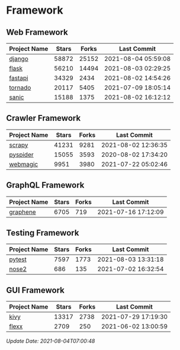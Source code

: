 # Framework

## Web Framework
| Project Name | Stars | Forks | Last Commit |
| ------------ | ----- | ----- | ----------- |
| [django](https://github.com/django/django) | 58872 | 25152 | 2021-08-04 05:59:08 |
| [flask](https://github.com/pallets/flask) | 56210 | 14494 | 2021-08-03 02:29:25 |
| [fastapi](https://github.com/tiangolo/fastapi) | 34329 | 2434 | 2021-08-02 14:54:26 |
| [tornado](https://github.com/tornadoweb/tornado) | 20117 | 5405 | 2021-07-09 18:05:14 |
| [sanic](https://github.com/sanic-org/sanic) | 15188 | 1375 | 2021-08-02 16:12:12 |

## Crawler Framework
| Project Name | Stars | Forks | Last Commit |
| ------------ | ----- | ----- | ----------- |
| [scrapy](https://github.com/scrapy/scrapy) | 41231 | 9281 | 2021-08-02 12:36:35 |
| [pyspider](https://github.com/binux/pyspider) | 15055 | 3593 | 2020-08-02 17:34:20 |
| [webmagic](https://github.com/code4craft/webmagic) | 9951 | 3980 | 2021-07-22 05:02:46 |

## GraphQL Framework
| Project Name | Stars | Forks | Last Commit |
| ------------ | ----- | ----- | ----------- |
| [graphene](https://github.com/graphql-python/graphene) | 6705 | 719 | 2021-07-16 17:12:09 |

## Testing Framework
| Project Name | Stars | Forks | Last Commit |
| ------------ | ----- | ----- | ----------- |
| [pytest](https://github.com/pytest-dev/pytest) | 7597 | 1773 | 2021-08-03 13:31:18 |
| [nose2](https://github.com/nose-devs/nose2) | 686 | 135 | 2021-07-02 16:32:54 |

## GUI Framework
| Project Name | Stars | Forks | Last Commit |
| ------------ | ----- | ----- | ----------- |
| [kivy](https://github.com/kivy/kivy) | 13317 | 2738 | 2021-07-29 17:19:30 |
| [flexx](https://github.com/flexxui/flexx) | 2709 | 250 | 2021-06-02 13:00:59 |

*Update Date: 2021-08-04T07:00:48*